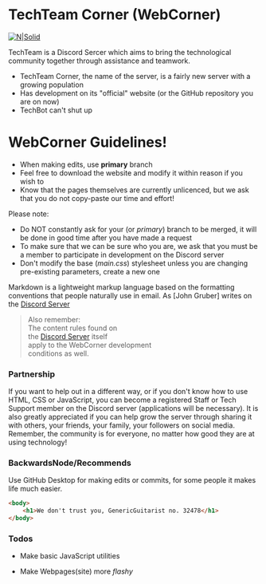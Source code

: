 # TechTeam Corner (WebCorner)
[![N|Solid](https://bosswashere.github.io/keyput/banner0.1.png)](https://bosswashere.github.io/index.html)

TechTeam is a Discord Sercer which aims to bring the technological community together through assistance and teamwork.

  - TechTeam Corner, the name of the server, is a fairly new server with a growing population
  - Has development on its "official" website (or the GitHub repository you are on now)
  - TechBot can't shut up

# WebCorner Guidelines!

  - When making edits, use **primary** branch
  - Feel free to download the website and modify it within reason if you wish to
  - Know that the pages themselves are currently unlicenced, but we ask that you do not copy-paste our time and effort!


Please note:
  - Do NOT constantly ask for your (or *primary*) branch to be merged, it will be done in good time after you have made a request
  - To make sure that we can be sure who you are, we ask that you must be a member to participate in development on the Discord server
  - Don't modify the base (*main.css*) stylesheet unless you are changing pre-existing parameters, create a new one

Markdown is a lightweight markup language based on the formatting conventions that people naturally use in email.  As [John Gruber] writes on the [Discord Server]

> Also remember:<br />
> The content rules found on<br />
> the [Discord Server] itself<br />
> apply to the WebCorner development<br />
> conditions as well.

### Partnership

If you want to help out in a different way, or if you don't know how to use HTML, CSS or JavaScript,
you can become a registered Staff or Tech Support member on the Discord server (applications will
be necessary). It is also greatly appreciated if you can help grow the server through sharing it
with others, your friends, your family, your followers on social media. Remember, the community is
for everyone, no matter how good they are at using technology!

### BackwardsNode/Recommends
Use GitHub Desktop for making edits or commits, for some people it makes life much easier.

```html
<body>
    <h1>We don't trust you, GenericGuitarist no. 32478</h1>
</body>
```

### Todos

 - Make basic JavaScript utilities
 - Make Webpages(site) more *flashy*

   [Discord Server]: <https://discord.gg/Kd2jpca>
